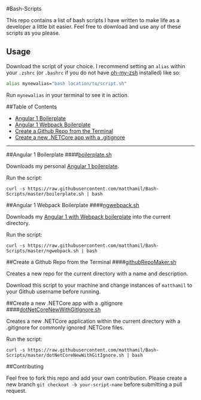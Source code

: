 #Bash-Scripts

This repo contains a list of bash scripts I have written to make life as a developer a little bit easier. Feel free to download and use any of these scripts as you please.

## Usage

Download the script of your choice. I recommend setting an `alias` within your `.zshrc` (or `.bashrc` if you do not have [oh-my-zsh](http://ohmyz.sh/) installed) like so:

```bash
alias mynewalias="bash location/to/script.sh"
```

Run `mynewalias` in your terminal to see it in action.

##Table of Contents

* [Angular 1 Boilerplate](https://github.com/matthamil/Bash-Scripts#angular-1-boilerplate)
* [Angular 1 Webpack Boilerplate](https://github.com/matthamil/Bash-Scripts#angular-1-webpack-boilerplate)
* [Create a Github Repo from the Terminal](https://github.com/matthamil/Bash-Scripts#create-a-github-repo-from-the-terminal)
* [Create a new .NETCore app with a .gitignore](https://github.com/matthamil/Bash-Scripts#create-a-new-netcore-app-with-a-gitignore)

---

##Angular 1 Boilerplate
####[boilerplate.sh](https://github.com/matthamil/Bash-Scripts/blob/master/boilerplate.sh)

Downloads my personal [Angular 1 boilerplate](https://github.com/matthamil/Angular-Bo).

Run the script:

`curl -s https://raw.githubusercontent.com/matthamil/Bash-Scripts/master/boilerplate.sh | bash`

##Angular 1 Webpack Boilerplate
####[ngwebpack.sh](https://github.com/matthamil/Bash-Scripts/blob/master/ngwebpack.sh)

Downloads my [Angular 1 with Webpack boilerplate](https://github.com/matthamil/Angular1Webpack) into the current directory.

Run the script:

`curl -s https://raw.githubusercontent.com/matthamil/Bash-Scripts/master/ngwebpack.sh | bash`

##Create a Github Repo from the Terminal
####[githubRepoMaker.sh](https://github.com/matthamil/Bash-Scripts/blob/master/githubRepoMaker.sh)

Creates a new repo for the current directory with a name and description.

Download this script to your machine and change instances of `matthamil` to your Github username before running.

##Create a new .NETCore app with a .gitignore
####[dotNetCoreNewWithGitIgnore.sh](https://github.com/matthamil/Bash-Scripts/blob/master/dotNetCoreNewWithGitIgnore.sh)

Creates a new .NETCore application within the current directory with a .gitignore for commonly ignored .NETCore files.

Run the script:

`curl -s https://raw.githubusercontent.com/matthamil/Bash-Scripts/master/dotNetCoreNewWithGitIgnore.sh | bash`

##Contributing

Feel free to fork this repo and add your own contribution. Please create a new branch `git checkout -b your-script-name` before submitting a pull request.
